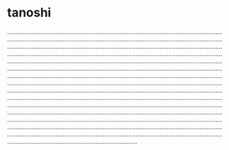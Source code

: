 # tanoshi
...............................................................................................................................................................................................................................................................................................................................................................................................................................................................................................................................................................................................................................................................................................................................................................................................................................................................................................................................................................................................................................................................................................................................................................................................................................................................................................................................................................................................................................................................................................................................................................................................................................................................................................................................................................................................................................................................................................................................................................................................................